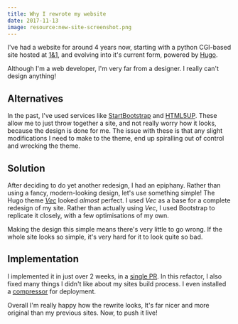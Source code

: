 ```yaml
---
title: Why I rewrote my website
date: 2017-11-13
image: resource:new-site-screenshot.png
---
```


I've had a website for around 4 years now, starting with a python CGI-based site hosted at [1&1](https://www.1and1.co.uk/), and evolving into it's current form, powered by [Hugo](https://gohugo.io/).

Although I'm a web developer, I'm very far from a designer. I really can't design anything!

## Alternatives
In the past, I've used services like [StartBootstrap](https://startbootstrap.com/) and [HTML5UP](https://html5up.net/). These allow me to just throw together a site, and not really worry how it looks, because the design is done for me. The issue with these is that any slight modifications I need to make to the theme, end up spiralling out of control and wrecking the theme.

## Solution
After deciding to do yet another redesign, I had an epiphany. Rather than using a fancy, modern-looking design, let's use something simple! The Hugo theme [_Vec_](https://themes.gohugo.io/hugo-theme-vec/) looked _almost_ perfect. I used _Vec_ as a base for a complete redesign of my site. Rather than actually using _Vec_, I used Bootstrap to replicate it closely, with a few optimisations of my own.

Making the design this simple means there's very little to go wrong. If the whole site looks so simple, it's very hard for it to look quite so bad.

## Implementation
I implemented it in just over 2 weeks, in a [single PR](https://github.com/RealOrangeOne/theorangeone.net/pull/1). In this refactor, I also fixed many things I didn't like about my sites build process. I even installed a [compressor](https://github.com/gschier/speedpack) for deployment.

Overall I'm really happy how the rewrite looks, It's far nicer and more original than my previous sites. Now, to push it live!
